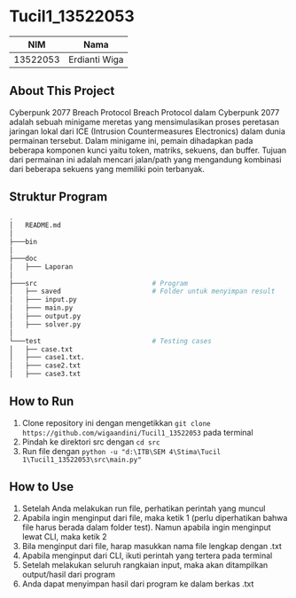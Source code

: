 # Tucil1_13522053

| NIM | Nama |
| :---: | :---: |
| 13522053 | Erdianti Wiga|

## About This Project
Cyberpunk 2077 Breach Protocol
Breach Protocol dalam Cyberpunk 2077 adalah sebuah minigame meretas yang mensimulasikan proses peretasan jaringan lokal dari ICE (Intrusion Countermeasures Electronics) dalam dunia permainan tersebut. Dalam minigame ini, pemain dihadapkan pada beberapa komponen kunci yaitu token, matriks, sekuens, dan buffer. Tujuan dari permainan ini adalah mencari jalan/path yang mengandung kombinasi dari beberapa sekuens yang memiliki poin terbanyak.

## Struktur Program
```bash
.
│   README.md
│
├───bin                                   
│
├───doc  
│   ├─── Laporan
│                      
├───src                             # Program
│   ├── saved                       # Folder untuk menyimpan result         
│   ├─── input.py 
│   ├─── main.py 
│   ├─── output.py 
│   ├─── solver.py                       
│  
└───test                            # Testing cases
│   ├── case.txt             
│   ├─── case1.txt.
│   ├─── case2.txt
│   ├─── case3.txt
```

## How to Run
1. Clone repository ini dengan mengetikkan `git clone https://github.com/wigaandini/Tucil1_13522053` pada terminal
2. Pindah ke direktori src dengan `cd src`
3. Run file dengan `python -u "d:\ITB\SEM 4\Stima\Tucil 1\Tucil1_13522053\src\main.py"`

## How to Use
1. Setelah Anda melakukan run file, perhatikan perintah yang muncul
2. Apabila ingin menginput dari file, maka ketik 1 (perlu diperhatikan bahwa file harus berada dalam folder test). Namun apabila ingin menginput lewat CLI, maka ketik 2
3. Bila menginput dari file, harap masukkan nama file lengkap dengan .txt
4. Apabila menginput dari CLI, ikuti perintah yang tertera pada terminal
5. Setelah melakukan seluruh rangkaian input, maka akan ditampilkan output/hasil dari program
6. Anda dapat menyimpan hasil dari program ke dalam berkas .txt